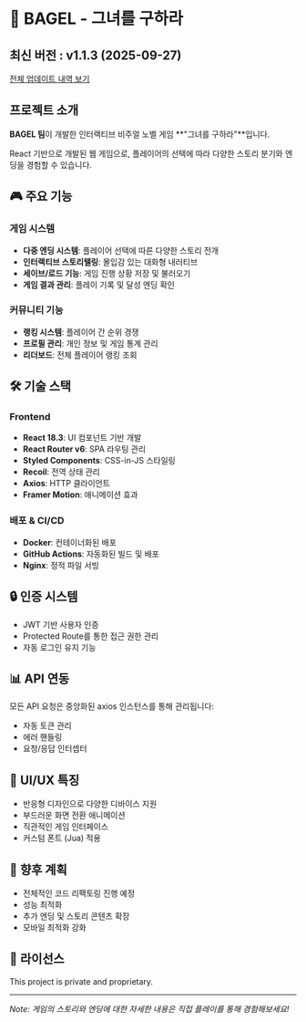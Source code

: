 # 🥯 BAGEL - 그녀를 구하라

<!-- 수정하지마세요 자동으로 동기화 됩니다 -->
## 최신 버전 : v1.1.3 (2025-09-27)


[전체 업데이트 내역 보기](CHANGELOG.md)

## 프로젝트 소개

**BAGEL 팀**이 개발한 인터랙티브 비주얼 노벨 게임 **"그녀를 구하라"**입니다.

React 기반으로 개발된 웹 게임으로, 플레이어의 선택에 따라 다양한 스토리 분기와 엔딩을 경험할 수 있습니다.

## 🎮 주요 기능

### 게임 시스템
- **다중 엔딩 시스템**: 플레이어 선택에 따른 다양한 스토리 전개
- **인터랙티브 스토리텔링**: 몰입감 있는 대화형 내러티브
- **세이브/로드 기능**: 게임 진행 상황 저장 및 불러오기
- **게임 결과 관리**: 플레이 기록 및 달성 엔딩 확인

### 커뮤니티 기능
- **랭킹 시스템**: 플레이어 간 순위 경쟁
- **프로필 관리**: 개인 정보 및 게임 통계 관리
- **리더보드**: 전체 플레이어 랭킹 조회

## 🛠 기술 스택

### Frontend
- **React 18.3**: UI 컴포넌트 기반 개발
- **React Router v6**: SPA 라우팅 관리
- **Styled Components**: CSS-in-JS 스타일링
- **Recoil**: 전역 상태 관리
- **Axios**: HTTP 클라이언트
- **Framer Motion**: 애니메이션 효과

### 배포 & CI/CD
- **Docker**: 컨테이너화된 배포
- **GitHub Actions**: 자동화된 빌드 및 배포
- **Nginx**: 정적 파일 서빙

## 🔒 인증 시스템

- JWT 기반 사용자 인증
- Protected Route를 통한 접근 권한 관리
- 자동 로그인 유지 기능

## 📊 API 연동

모든 API 요청은 중앙화된 axios 인스턴스를 통해 관리됩니다:
- 자동 토큰 관리
- 에러 핸들링
- 요청/응답 인터셉터

## 🎨 UI/UX 특징

- 반응형 디자인으로 다양한 디바이스 지원
- 부드러운 화면 전환 애니메이션
- 직관적인 게임 인터페이스
- 커스텀 폰트 (Jua) 적용

## 📝 향후 계획

- 전체적인 코드 리팩토링 진행 예정
- 성능 최적화
- 추가 엔딩 및 스토리 콘텐츠 확장
- 모바일 최적화 강화

## 📄 라이선스

This project is private and proprietary.

---

*Note: 게임의 스토리와 엔딩에 대한 자세한 내용은 직접 플레이를 통해 경험해보세요!*